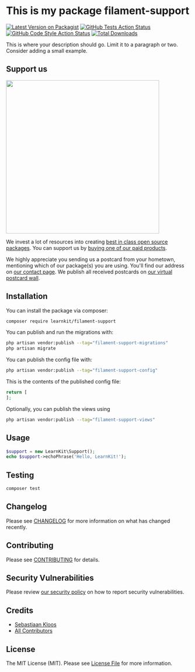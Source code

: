 # This is my package filament-support

[![Latest Version on Packagist](https://img.shields.io/packagist/v/learnkit/filament-support.svg?style=flat-square)](https://packagist.org/packages/learnkit/filament-support)
[![GitHub Tests Action Status](https://img.shields.io/github/actions/workflow/status/learnkit/filament-support/run-tests.yml?branch=main&label=tests&style=flat-square)](https://github.com/learnkit/filament-support/actions?query=workflow%3Arun-tests+branch%3Amain)
[![GitHub Code Style Action Status](https://img.shields.io/github/actions/workflow/status/learnkit/filament-support/fix-php-code-style-issues.yml?branch=main&label=code%20style&style=flat-square)](https://github.com/learnkit/filament-support/actions?query=workflow%3A"Fix+PHP+code+style+issues"+branch%3Amain)
[![Total Downloads](https://img.shields.io/packagist/dt/learnkit/filament-support.svg?style=flat-square)](https://packagist.org/packages/learnkit/filament-support)

This is where your description should go. Limit it to a paragraph or two. Consider adding a small example.

## Support us

[<img src="https://github-ads.s3.eu-central-1.amazonaws.com/filament-support.jpg?t=1" width="419px" />](https://spatie.be/github-ad-click/filament-support)

We invest a lot of resources into creating [best in class open source packages](https://spatie.be/open-source). You can support us by [buying one of our paid products](https://spatie.be/open-source/support-us).

We highly appreciate you sending us a postcard from your hometown, mentioning which of our package(s) you are using. You'll find our address on [our contact page](https://spatie.be/about-us). We publish all received postcards on [our virtual postcard wall](https://spatie.be/open-source/postcards).

## Installation

You can install the package via composer:

```bash
composer require learnkit/filament-support
```

You can publish and run the migrations with:

```bash
php artisan vendor:publish --tag="filament-support-migrations"
php artisan migrate
```

You can publish the config file with:

```bash
php artisan vendor:publish --tag="filament-support-config"
```

This is the contents of the published config file:

```php
return [
];
```

Optionally, you can publish the views using

```bash
php artisan vendor:publish --tag="filament-support-views"
```

## Usage

```php
$support = new LearnKit\Support();
echo $support->echoPhrase('Hello, LearnKit!');
```

## Testing

```bash
composer test
```

## Changelog

Please see [CHANGELOG](CHANGELOG.md) for more information on what has changed recently.

## Contributing

Please see [CONTRIBUTING](CONTRIBUTING.md) for details.

## Security Vulnerabilities

Please review [our security policy](../../security/policy) on how to report security vulnerabilities.

## Credits

- [Sebastiaan Kloos](https://github.com/learnkit-dev)
- [All Contributors](../../contributors)

## License

The MIT License (MIT). Please see [License File](LICENSE.md) for more information.
